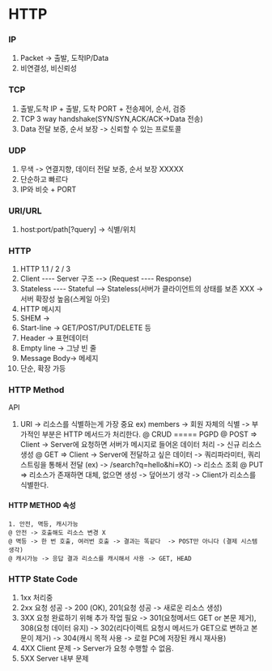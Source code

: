 # HTTP

### IP

  1. Packet -> 출발, 도착IP/Data
  2. 비연결성, 비신뢰성
    
### TCP

  1. 출발,도착 IP + 출발, 도착 PORT + 전송제어, 순서, 검증
  2. TCP 3 way handshake(SYN/SYN,ACK/ACK->Data 전송)
  3. Data 전달 보증, 순서 보장 -> 신뢰할 수 있는 프로토콜


### UDP

  1. 무색 -> 연결지향, 데이터 전달 보증, 순서 보장 XXXXX
  2. 단순하고 빠르다
  3. IP와 비슷 + PORT


### URI/URL

  1. host:port/path[?query]  -> 식별/위치
  
### HTTP

  1. HTTP 1.1 / 2 / 3 
  2. Client ---- Server 구조  --> (Request ---- Response)
  3. Stateless ---- Stateful  --> Stateless(서버가 클라이언트의 상태를 보존 XXX -> 서버 확장성 높음(스케일 아웃)
  4. HTTP 메시지
  5.    SHEM ->
  6. Start-line -> GET/POST/PUT/DELETE 등 
  7. Header     -> 표현데이터 
  8. Empty line -> 그냥 빈 줄
  9. Message Body-> 메세지
  10. 단순, 확장 가등

### HTTP Method
  API
  1. URI -> 리소스를 식별하는게 가장 중요    ex) members -> 회원 자체의 식별 -> 부가적인 부분은 HTTP 메서드가 처리한다.
  @ CRUD ===== PGPD
  @ POST => Client -> Server에 요청하면 서버가 메시지로 들어온 데이터 처리  -> 신규 리소스 생성
  @ GET  => Client -> Server에 전달하고 싶은 데이터 -> 쿼리파라미터, 쿼리스트링을 통해서 전달 (ex) -> /search?q=hello&hi=KO) -> 리소스 조회
  @ PUT  => 리소스가 존재하면 대체, 없으면 생성 -> 덮어쓰기 생각  -> Client가 리소스를 식별한다. 
 
  #### HTTP METHOD 속성
    1. 안전, 멱등, 캐시가능  
    @ 안전 -> 호출해도 리소스 변경 X
    @ 멱등 -> 한 번 호출, 여러번 호출 -> 결과는 똑같다  -> POST만 아니다 (결제 시스템 생각)
    @ 캐시가능 -> 응답 결과 리소스를 캐시해서 사용 -> GET, HEAD
    
### HTTP State Code
  1. 1xx 처리중
  2. 2xx 요청 성공 -> 200 (OK), 201(요청 성공 -> 새로운 리소스 생성)
  3. 3XX 요청 완료하기 위해 추가 작업 필요 -> 301(요청메서드 GET or 본문 제거), 308(요청 데이터 유지)
                                         -> 302(리다이렉트 요청시 메서드가 GET으로 변하고 본문이 제거)
                                          -> 304(캐시 목적 사용 -> 로컬 PC에 저장된 캐시 재사용)
  4. 4XX Client 문제 -> Server가 요청 수행할 수 없음.
  5. 5XX Server 내부 문제                                          
  
  





